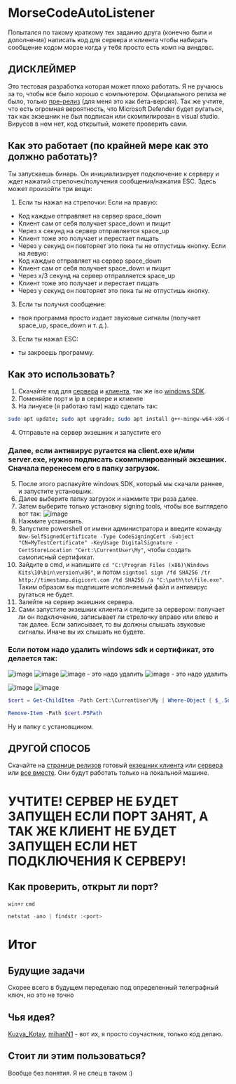 # MorseCodeAutoListener
Попытался по такому краткому тех заданию друга (конечно были и дополнения) написать код для сервера и клиента чтобы набирать сообщение кодом морзе когда у тебя просто есть комп на виндовс.

## ДИСКЛЕЙМЕР

Это тестовая разработка которая может плохо работать. Я не ручаюсь за то, чтобы все было хорошо с компьютером. Официального релиза не было, только [пре-релиз](https://github.com/Kolya080808/MorseCodeAutoListener/releases/tag/v0.1) (для меня это как бета-версия). Так же учтите, что есть огромная вероятность, что Microsoft Defender будет ругаться, так как экзешник не был подписан или скомпилирован в visual studio. Вирусов в нем нет, код открытый, можете проверить сами.

## Как это работает (по крайней мере как это должно работать)?
Ты запускаешь бинарь. Он инициализирует подключение к серверу и ждет нажатий стрелочек/получения сообщения/нажатия ESC. Здесь может произойти три вещи:

1. Если ты нажал на стрелочки:
  Если на правую:
  - Код каждые отправляет на сервер space_down
  - Клиент сам от себя получает space_down и пищит
  - Через x секунд на сервер отправляется space_up
  - Клиент тоже это получает и перестает пищать
  - Через y секунд он повторяет это пока ты не отпустишь кнопку.
  Если на левую:
  - Код каждые отправляет на сервер space_down
  - Клиент сам от себя получает space_down и пищит
  - Через x/3 секунд на сервер отправляется space_up
  - Клиент тоже это получает и перестает пищать
  - Через y секунд он повторяет это пока ты не отпустишь кнопку.
3. Если ты получил сообщение:
  - твоя программа просто издает звуковые сигналы (получает space_up, space_down и т. д.).
3. Если ты нажал ESC:
  - ты закроешь программу.

## Как это использовать?

1. Скачайте код для [сервера](https://github.com/Kolya080808/MorseCodeAutoListener/raw/refs/heads/main/server.cpp) и [клиента](https://github.com/Kolya080808/MorseCodeAutoListener/raw/refs/heads/main/client.cpp), так же iso [windows SDK](https://developer.microsoft.com/ru-ru/windows/downloads/windows-sdk/).
2. Поменяйте порт и ip в сервере и клиенте
3. На линуксе (я работаю там) надо сделать так:
```bash
sudo apt update; sudo apt upgrade; sudo apt install g++-mingw-w64-x86-64 -y; x86_64-w64-mingw32-g++ server.cpp -o server.exe -lws2_32 -lwinmm -static; x86_64-w64-mingw32-g++ client.cpp -o client.exe -lwinmm -lws2_32 -static; sleep 10; clear; echo "установлено :)"; sleep 10; clear
```
4. Отправьте на сервер экзешник и запустите его
### Далее, если антивирус ругается на client.exe и/или server.exe, нужно подписать скомпилированный экзешник. Сначала перенесем его в папку загрузок.
5. После этого распакуйте windows SDK, который мы скачали раннее, и запустите установшик.
6. Далее выберите папку загрузок и нажмите три раза далее.
7. Затем выберите только установку signing tools, чтобы все выглядело вот так:
![image](https://github.com/user-attachments/assets/865a7e23-26c1-4178-8a76-1480146cb001)
8. Нажмите установить.
9. Запустите powershell от имени администратора и введите команду `New-SelfSignedCertificate -Type CodeSigningCert -Subject "CN=MyTestCertificate" -KeyUsage DigitalSignature -CertStoreLocation "Cert:\CurrentUser\My"`, чтобы создать самописный сертификат.
10. Зайдите в cmd, и напишите `cd "C:\Program Files (x86)\Windows Kits\10\bin\version\x86"`, и потом `signtool sign /fd SHA256 /tr http://timestamp.digicert.com /td SHA256 /a "C:\path\to\file.exe"`. Таким образом вы подпишите исполняемый файл и антивирус ругаться не будет.
11. Залейте на сервер экзешник сервера.
12. Сами запустите экзешник клиента и следите за сервером: получает ли он подключение, записывает ли стрелочку вправо или влево и так далее. Если записывает, то вы должны слышать звуковые сигналы. Иначе вы их слышать не будете.

### Если потом надо удалить windows sdk и сертификат, это делается так:


![image](https://github.com/user-attachments/assets/d1f8ec4f-e9a6-47ed-b80b-0e5afe50eb9f)
![image](https://github.com/user-attachments/assets/8e1ab20f-3745-4fa9-a8a3-5716fffafb99)
![image](https://github.com/user-attachments/assets/937b12b4-9bc3-4e6e-9ec8-b697a4f919b9) - это надо удалить
![image](https://github.com/user-attachments/assets/f11b7e5f-7ad3-481c-9a08-e643d687da61) - это надо удалить

![image](https://github.com/user-attachments/assets/00ce7c9c-51c8-44d1-b5b6-8ffe2be3c964)
![image](https://github.com/user-attachments/assets/e7867cc5-7d9a-4794-80c0-312a49110d69)
```powershell
$cert = Get-ChildItem -Path Cert:\CurrentUser\My | Where-Object { $_.Subject -eq "CN=MyTestCertificate" }
```
```powershell
Remove-Item -Path $cert.PSPath
```
Ну и папку с установщиком.
## ДРУГОЙ СПОСОБ

Скачайте на [странице релизов](https://github.com/Kolya080808/MorseCodeAutoListener/releases/tag/v0.1) готовый [екзешник клиента](https://github.com/Kolya080808/MorseCodeAutoListener/releases/download/v0.1/client.exe) или [сервера](https://github.com/Kolya080808/MorseCodeAutoListener/releases/download/v0.1/server.exe) или [все вместе](https://github.com/Kolya080808/MorseCodeAutoListener/releases/download/v0.1/executables.zip). Они будут работать только на локальной машине.

# УЧТИТЕ! СЕРВЕР НЕ БУДЕТ ЗАПУЩЕН ЕСЛИ ПОРТ ЗАНЯТ, А ТАК ЖЕ КЛИЕНТ НЕ БУДЕТ ЗАПУЩЕН ЕСЛИ НЕТ ПОДКЛЮЧЕНИЯ К СЕРВЕРУ!

## Как проверить, открыт ли порт?
```win+r```
```cmd```
```powershell
netstat -ano | findstr :<port>
```

# Итог
## Будущие задачи

Скорее всего в будущем переделаю под определенный телеграфный ключ, но это не точно


## Чья идея?

[Kuzya_Kotav](https://github.com/Kuzya-kotav), [mihanN1](https://github.com/MihanN1) - вот их, я просто соучастник, только код делаю.

## Стоит ли этим пользоваться?

Вообще без понятия. Я не спец в таком :)
